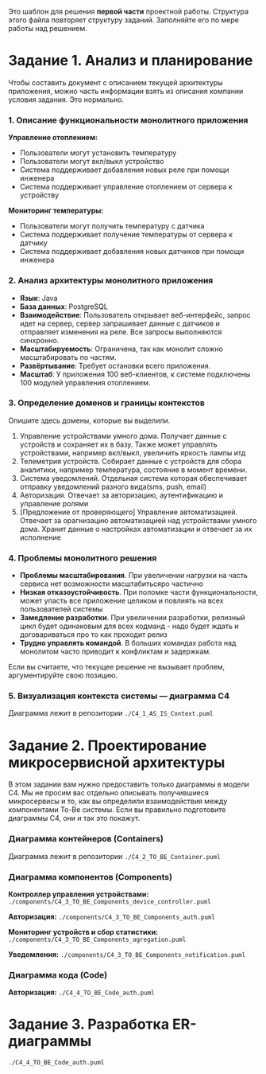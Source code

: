 Это шаблон для решения **первой части** проектной работы. Структура этого файла повторяет структуру заданий. Заполняйте его по мере работы над решением.

# Задание 1. Анализ и планирование

Чтобы составить документ с описанием текущей архитектуры приложения, можно часть информации взять из описания компании условия задания. Это нормально.

### 1. Описание функциональности монолитного приложения

**Управление отоплением:**

- Пользователи могут установить температуру
- Пользователи могут вкл/выкл устройство
- Система поддерживает добавления новых реле при помощи инженера
- Система поддерживает управление отоплением от сервера к устройству

**Мониторинг температуры:**

- Пользователи могут получить температуру с датчика
- Система поддерживает получение температуры от сервера к датчику
- Система поддерживает добавления новых датчиков при помощи инженера

### 2. Анализ архитектуры монолитного приложения

- **Язык**: Java
- **База данных**: PostgreSQL
- **Взаимодействие**: Пользователь открывает веб-интерфейс, запрос идет на сервер, сервер запрашивает данные с датчиков и отправляет изменения на реле. Все запросы выполняются синхронно.
- **Масштабируемость**: Ограничена, так как монолит сложно масштабировать по частям.
- **Развёртывание**: Требует остановки всего приложения.
- **Масштаб**: У приложения 100 веб-клиентов, к системе подключены 100 модулей управления отоплением.

### 3. Определение доменов и границы контекстов

Опишите здесь домены, которые вы выделили.
1. Управление устройствами умного дома. Получает данные с устройств и сохраняет их в базу. Также может управлять устройствами, например вкл/выкл, увеличить яркость лампы итд
2. Телеметрия устройств. Собирает данные с устройств для сбора аналитики, например температура, состояние в момент времени.
3. Система уведомлений. Отдельная система которая обеспечивает отправку уведомлений разного вида(sms, push, email)
4. Авторизация. Отвечает за авторизацию, аутентификацию и управление ролями
5. [Предложение от проверяющего] Управление автоматизацией. Отвечает за орагнизацию автоматизацией над устройствами умного дома. Хранит данные о настройках автоматизации и отвечает за их исполнение

### **4. Проблемы монолитного решения**

- **Проблемы масштабирования**. При увеличении нагрузки на часть сервиса нет возможности масштабитьсяро частично
- **Низкая отказоустойчивость**. При поломке части функциональности, может упасть все приложение целиком и повлиять на всех пользователей системы
- **Замедление разработки**. При увеличении разработки, релизный цикл будет одинаковым для всех кодманд - надо будет ждать и договариваться про то как проходит релиз
- **Трудно управлять командой**. В больших командах работа над монолитом часто приводит к конфликтам и задержкам.

Если вы считаете, что текущее решение не вызывает проблем, аргументируйте свою позицию.

### 5. Визуализация контекста системы — диаграмма С4

Диаграмма лежит в репозитории `./C4_1_AS_IS_Context.puml`

# Задание 2. Проектирование микросервисной архитектуры

В этом задании вам нужно предоставить только диаграммы в модели C4. Мы не просим вас отдельно описывать получившиеся микросервисы и то, как вы определили взаимодействия между компонентами To-Be системы. Если вы правильно подготовите диаграммы C4, они и так это покажут.

### Диаграмма контейнеров (Containers)

Диаграмма лежит в репозитории `./C4_2_TO_BE_Container.puml`

### Диаграмма компонентов (Components)

**Контроллер управления устройствами:**
`./components/C4_3_TO_BE_Components_device_controller.puml`

**Авторизация:**
`./components/C4_3_TO_BE_Components_auth.puml`

**Мониторинг устройств и сбор статистики:**
`./components/C4_3_TO_BE_Components_agregation.puml`

**Уведомления:**
`./components/C4_3_TO_BE_Components_notification.puml`

### Диаграмма кода (Code)

**Авторизация:** `./C4_4_TO_BE_Code_auth.puml`

# Задание 3. Разработка ER-диаграммы

`./C4_4_TO_BE_Code_auth.puml`
